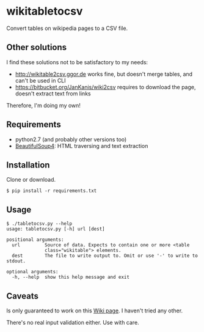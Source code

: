 # wikitabletocsv
Convert tables on wikipedia pages to a CSV file.


## Other solutions

I find these solutions not to be satisfactory to my needs:

 * http://wikitable2csv.ggor.de works fine, but doesn't merge tables, and can't be used in CLI
 * https://bitbucket.org/JanKanis/wiki2csv requires to download the page, doesn't extract text from links

Therefore, I'm doing my own!


## Requirements

 * python2.7 (and probably other versions too)
 * [BeautifulSoup4](https://www.crummy.com/software/BeautifulSoup/): HTML traversing and text extraction


## Installation

Clone or download.
```
$ pip install -r requirements.txt
```

## Usage

```
$ ./tabletocsv.py --help
usage: tabletocsv.py [-h] url [dest]

positional arguments:
  url         Source of data. Expects to contain one or more <table
              class="wikitable"> elements.
  dest        The file to write output to. Omit or use '-' to write to stdout.

optional arguments:
  -h, --help  show this help message and exit
```


## Caveats

Is only guaranteed to work on this [Wiki page](https://sk.wikipedia.org/wiki/Zoznam_slovenských_obcí_a_vojenských_obvodov). I haven't tried any other.

There's no real input validation either. Use with care.

